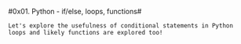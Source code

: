 #0x01. Python - if/else, loops, functions#
```
Let's explore the usefulness of conditional statements in Python
loops and likely functions are explored too!
```
